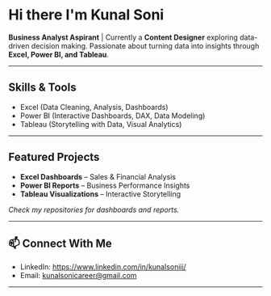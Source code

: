# Hi there I'm Kunal Soni

**Business Analyst Aspirant** | Currently a **Content Designer** exploring data-driven decision making. Passionate about turning data into insights through **Excel, Power BI, and Tableau**.  

---

## Skills & Tools  
- Excel (Data Cleaning, Analysis, Dashboards)  
- Power BI (Interactive Dashboards, DAX, Data Modeling)  
- Tableau (Storytelling with Data, Visual Analytics)  

---

## Featured Projects  
- **Excel Dashboards** – Sales & Financial Analysis  
- **Power BI Reports** – Business Performance Insights  
- **Tableau Visualizations** – Interactive Storytelling  

*Check my repositories for dashboards and reports.*  

---

## 📫 Connect With Me  
- LinkedIn: https://www.linkedin.com/in/kunalsoniii/ 
- Email: kunalsonicareer@gmail.com 

---

